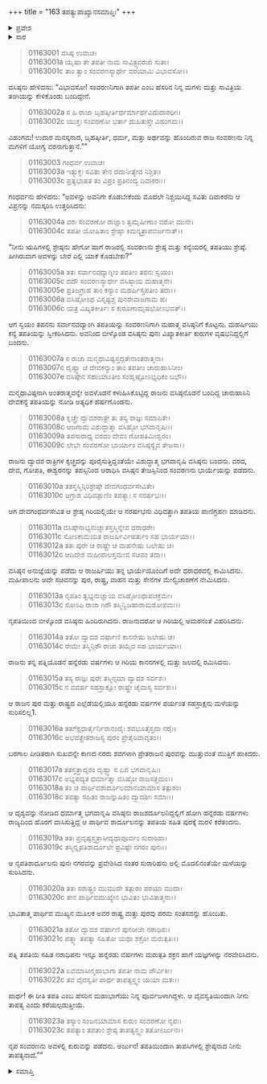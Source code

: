 +++
title = "163 ತಪತ್ಯುಪಾಖ್ಯಾನಸಮಾಪ್ತಿಃ"
+++

<details><summary>ಪ್ರವೇಶ</summary>


।।   ಓಂ ಓಂ ನಮೋ ನಾರಾಯಣಾಯ।।   ಶ್ರೀ ವೇದವ್ಯಾಸಾಯ ನಮಃ ।।

ಶ್ರೀ ಕೃಷ್ಣದ್ವೈಪಾಯನ ವೇದವ್ಯಾಸ ವಿರಚಿತ  

**ಶ್ರೀ ಮಹಾಭಾರತ**

**ಆದಿ ಪರ್ವ**

**ಚೈತ್ರರಥ ಪರ್ವ**

**ಅಧ್ಯಾಯ 163**

</details>


<details><summary>ಸಾರ</summary>

ಸಂವರಣ-ತಪತಿಯರ ವಿವಾಹ, ಹನ್ನೆರಡು ವರ್ಷಗಳು ಗಿರಿಯಲ್ಲಿ ವಿಹಾರ (1-13). ರಾಜನಿಲ್ಲದ ರಾಜ್ಯದಲ್ಲಿ ಬರಗಾಲ, ವಸಿಷ್ಠನು ತಪತಿಯೊಂದಿಗೆ ರಾಜನನ್ನು ಹಿಂದೆ ಕರೆದುಕೊಂಡು ಬಂದುದು (14-18). ಸಂವರಣನಲ್ಲಿ ಕುರುವಿನ ಜನನ (19-23).

</details>



> 01163001 ವಸಿಷ್ಠ ಉವಾಚ।  
01163001a ಯೈಷಾ ತೇ ತಪತೀ ನಾಮ ಸಾವಿತ್ರ್ಯವರಜಾ ಸುತಾ।  
01163001c ತಾಂ ತ್ವಾಂ ಸಂವರಣಸ್ಯಾರ್ಥೇ ವರಯಾಮಿ ವಿಭಾವಸೋ।।

ವಸಿಷ್ಠನು ಹೇಳಿದನು: “ವಿಭಾವಸೋ! ಸಂವರಣನಿಗಾಗಿ ತಪತೀ ಎಂಬ ಹೆಸರಿನ ನಿನ್ನ ಮಗಳು ಮತ್ತು ಸಾವಿತ್ರಿಯ ತಂಗಿಯನ್ನು ಕೇಳಿಕೊಂಡು ಬಂದಿದ್ದೇನೆ.

> 01163002a ಸ ಹಿ ರಾಜಾ ಬೃಹತ್ಕೀರ್ತಿರ್ಧರ್ಮಾರ್ಥವಿದುದಾರಧೀಃ।  
01163002c ಯುಕ್ತಃ ಸಂವರಣೋ ಭರ್ತಾ ದುಹಿತುಸ್ತೇ ವಿಹಂಗಮ।।

ವಿಹಂಗಮ! ಉದಾರ ಮನಸ್ಕನಾದ, ಬೃಹತ್ಕೀರ್ತಿ, ಧರ್ಮ, ಮತ್ತು ಅರ್ಥವನ್ನು ಹೊಂದಿರುವ ರಾಜ ಸಂವರಣನು ನಿನ್ನ ಮಗಳಿಗೆ ಯೋಗ್ಯ ವರನಾಗುತ್ತಾನೆ.””

> 01163003 ಗಂಧರ್ವ ಉವಾಚ।  
01163003a ಇತ್ಯುಕ್ತಃ ಸವಿತಾ ತೇನ ದದಾನೀತ್ಯೇವ ನಿಶ್ಚಿತಃ।  
01163003c ಪ್ರತ್ಯಭಾಷತ ತಂ ವಿಪ್ರಂ ಪ್ರತಿನಂದ್ಯ ದಿವಾಕರಃ।।

ಗಂಧರ್ವನು ಹೇಳಿದನು: “ಅವಳನ್ನು ಅವನಿಗೇ ಕೊಡಬೇಕೆಂದು ಮೊದಲೇ ನಿಶ್ಚಯಿಸಿದ್ದ ಸವಿತು ದಿವಾಕರನು ಆ ವಿಪ್ರನನ್ನು ನಮಸ್ಕರಿಸಿ ಉತ್ತರಿಸಿದನು:

> 01163004a ವರಃ ಸಂವರಣೋ ರಾಜ್ಞಾಂ ತ್ವಮೃಷೀಣಾಂ ವರೋ ಮುನೇ।  
01163004c ತಪತೀ ಯೋಷಿತಾಂ ಶ್ರೇಷ್ಠಾ ಕಿಮನ್ಯತ್ರಾಪವರ್ಜನಾತ್।।

“ನೀನು ಋಷಿಗಳಲ್ಲಿ ಶ್ರೇಷ್ಠನು ಹೇಗೋ ಹಾಗೆ ರಾಜರಲ್ಲಿ ಸಂವರಣನು ಶ್ರೇಷ್ಠ ಮತ್ತು ಕನ್ಯೆಯರಲ್ಲಿ ತಪತಿಯು ಶ್ರೇಷ್ಠೆ. ಹೀಗಿರುವಾಗ ಅವಳನ್ನು ಬೇರೆ ಎಲ್ಲಿ ಯಾಕೆ ಕೊಡಬೇಕು?”

> 01163005a ತತಃ ಸರ್ವಾನವದ್ಯಾಗ್ನೀಂ ತಪತೀಂ ತಪನಃ ಸ್ವಯಂ।   
01163005c ದದೌ ಸಂವರಣಸ್ಯಾರ್ಥೇ ವಸಿಷ್ಠಾಯ ಮಹಾತ್ಮನೇ।  
01163005e ಪ್ರತಿಜಗ್ರಾಹ ತಾಂ ಕನ್ಯಾಂ ಮಹರ್ಷಿಸ್ತಪತೀಂ ತದಾ।।  
01163006a ವಸಿಷ್ಠೋಽಥ ವಿಸೃಷ್ಟಶ್ಚ ಪುನರೇವಾಜಗಾಮ ಹ।  
01163006c ಯತ್ರ ವಿಖ್ಯತಕೀರ್ತಿಃ ಸ ಕುರೂಣಾಮೃಷಭೋಽಭವತ್।।

ಆಗ ಸ್ವಯಂ ತಪನನು ಸರ್ವಾನವದ್ಯಾಂಗಿ ತಪತಿಯನ್ನು ಸಂವರಣನಿಗಾಗಿ ಮಹಾತ್ಮ ವಸಿಷ್ಠನಿಗೆ ಕೊಟ್ಟನು. ಮಹರ್ಷಿಯು ಕನ್ಯೆ ತಪತಿಯನ್ನು ಸ್ವೀಕರಿಸಿದನು. ಅವನಿಂದ ಬೀಳ್ಕೊಂಡ ವಸಿಷ್ಠನು ಪುನಃ ವಿಖ್ಯಾತಕೀರ್ತಿ ಕುರುಗಳ ವೃಷಭನಿದ್ದಲ್ಲಿಗೆ ಬಂದನು.

> 01163007a ಸ ರಾಜಾ ಮನ್ಮಥಾವಿಷ್ಟಸ್ತದ್ಗತೇನಾಂತರಾತ್ಮನಾ।   
01163007c ದೃಷ್ಟ್ವಾ ಚ ದೇವಕನ್ಯಾಂ ತಾಂ ತಪತೀಂ ಚಾರುಹಾಸಿನೀಂ।  
01163007e ವಸಿಷ್ಠೇನ ಸಹಾಯಾಂತೀಂ ಸಂಹೃಷ್ಟೋಽಭ್ಯಧಿಕಂ ಬಭೌ।।

ಮನ್ಮಥಾವಿಷ್ಠನಾಗಿ ಅಂತರಾತ್ಮವನ್ನೇ ಅವಳೊಡನೆ ಕಳುಹಿಸಿಕೊಟ್ಟಿದ್ದ ರಾಜನು ವಸಿಷ್ಠನೊಡನೆ ಬಂದಿದ್ದ ಚಾರುಹಾಸಿನಿ ದೇವಕನ್ಯೆ ತಪತಿಯನ್ನು ನೋಡಿ ಅತ್ಯಧಿಕ ಹರ್ಷಗೊಂಡನು.

> 01163008a ಕೃಚ್ಛ್ರೇ ದ್ವಾದಶರಾತ್ರೇ ತು ತಸ್ಯ ರಾಜ್ಞಃ ಸಮಾಪಿತೇ।   
01163008c ಆಜಗಾಮ ವಿಶುದ್ಧಾತ್ಮಾ ವಸಿಷ್ಠೋ ಭಗವಾನೃಷಿಃ।।  
01163009a ತಪಸಾರಾಧ್ಯ ವರದಂ ದೇವಂ ಗೋಪತಿಮೀಶ್ವರಂ।  
01163009c ಲೇಭೇ ಸಂವರಣೋ ಭಾರ್ಯಾಂ ವಸಿಷ್ಠಸ್ಯೈವ ತೇಜಸಾ।।

ರಾಜನು ದ್ವಾದಶ ರಾತ್ರಿಗಳ ಕೃಚ್ಛ್ರವನ್ನು ಪೂರೈಸುತ್ತಿದ್ದಂತೆಯೇ ವಿಶುದ್ಧಾತ್ಮ ಭಗವಾನೃಷಿ ವಸಿಷ್ಠನು ಬಂದನು. ವರದ, ದೇವ, ಗೋಪತಿ, ಈಶ್ವರನನ್ನು ತಪಸ್ಸಿನಿಂದ ಆರಾಧಿಸಿ ವಸಿಷ್ಠನ ತೇಜಸ್ಸಿನಿಂದ ಸಂವರಣನು ಭಾರ್ಯೆಯನ್ನು ಪಡೆದನು.

> 01163010a ತತಸ್ತಸ್ಮಿನ್ಗಿರಿಶ್ರೇಷ್ಠೇ ದೇವಗಂಧರ್ವಸೇವಿತೇ।  
01163010c ಜಗ್ರಾಹ ವಿಧಿವತ್ಪಾಣಿಂ ತಪತ್ಯಾಃ ಸ ನರರ್ಷಭಃ।।

ಆಗ ದೇವಗಂಧರ್ವಸೇವಿತ ಆ ಶ್ರೇಷ್ಠ ಗಿರಿಯಲ್ಲಿಯೇ ಆ ನರರ್ಷಭನು ವಿಧಿವತ್ತಾಗಿ ತಪತಿಯ ಪಾಣಿಗ್ರಹಣ ಮಾಡಿದನು.

> 01163011a ವಸಿಷ್ಠೇನಾಭ್ಯನುಜ್ಞಾತಸ್ತಸ್ಮಿನ್ನೇವ ಧರಾಧರೇ।  
01163011c ಸೋಽಕಾಮಯತ ರಾಜರ್ಷಿರ್ವಿಹರ್ತುಂ ಸಹ ಭಾರ್ಯಯಾ।।  
01163012a ತತಃ ಪುರೇ ಚ ರಾಷ್ಟ್ರೇ ಚ ವಾಹನೇಷು ಬಲೇಷು ಚ।  
01163012c ಆದಿದೇಶ ಮಹೀಪಾಲಸ್ತಮೇವ ಸಚಿವಂ ತದಾ।।

ವಸಿಷ್ಠನ ಅನುಜ್ಞೆಯನ್ನು ಪಡೆದು ಆ ರಾಜರ್ಷಿಯು ತನ್ನ ಭಾರ್ಯೆಯೊಂದಿಗೆ ಅದೇ ಧರಾಧರದಲ್ಲಿ ಕಾಮಿಸಿದನು. ಮಹೀಪಾಲನು ಅದೇ ಸಚಿವನನ್ನು ಪುರ, ರಾಷ್ಟ್ರ, ವಾಹನ ಮತ್ತು ಸೇನೆಗಳ ಮೇಲ್ವಿಚಾರಣೆಗೆ ನೇಮಿಸಿದನು.

> 01163013a ನೃಪತಿಂ ತ್ವಭ್ಯನುಜ್ಞಾಯ ವಸಿಷ್ಠೋಽಥಾಪಚಕ್ರಮೇ।  
01163013c ಸೋಽಪಿ ರಾಜಾ ಗಿರೌ ತಸ್ಮಿನ್ವಿಜಹಾರಾಮರೋಪಮಃ।।

ನೃಪತಿಯಿಂದ ಬೀಳ್ಕೊಂಡ ವಸಿಷ್ಠನು ಹಿಂದಿರುಗಿದನು. ರಾಜನಾದರೋ ಆ ಗಿರಿಯಲ್ಲಿ ಅಮರನಂತೆ ವಿಹರಿಸಿದನು.

> 01163014a ತತೋ ದ್ವಾದಶ ವರ್ಷಾಣಿ ಕಾನನೇಷು ಜಲೇಷು ಚ।  
01163014c ರೇಮೇ ತಸ್ಮಿನ್ಗಿರೌ ರಾಜಾ ತಯೈವ ಸಹ ಭಾರ್ಯಯಾ।।

ರಾಜನು ತನ್ನ ಪತ್ನಿಯೊಡನೆ ಹನ್ನೆರಡು ವರ್ಷಗಳು ಆ ಗಿರಿಯ ಕಾನನಗಳಲ್ಲಿ ಮತ್ತು ಜಲದಲ್ಲಿ ರಮಿಸಿದನು.

> 01163015a ತಸ್ಯ ರಾಜ್ಞಃ ಪುರೇ ತಸ್ಮಿನ್ಸಮಾ ದ್ವಾದಶ ಸರ್ವಶಃ।  
01163015c ನ ವವರ್ಷ ಸಹಸ್ರಾಕ್ಷೋ ರಾಷ್ಟ್ರೇ ಚೈವಾಸ್ಯ ಸರ್ವಶಃ।।

ಆ ರಾಜನ ಪುರ ಮತ್ತು ರಾಷ್ಟ್ರದ ಎಲ್ಲೆಡೆಯಲ್ಲಿಯೂ ಹನ್ನೆರಡು ವರ್ಷಗಳ ಪರ್ಯಂತ ಸಹಸ್ರಾಕ್ಷನು ಮಳೆಯನ್ನು ಸುರಿಸಲಿಲ್ಲ1.

> 01163016a ತತ್ಕ್ಷುಧಾರ್ತೈರ್ನಿರಾನಂದೈಃ ಶವಭೂತೈಸ್ತದಾ ನರೈಃ।  
01163016c ಅಭವತ್ಪ್ರೇತರಾಜಸ್ಯ ಪುರಂ ಪ್ರೇತೈರಿವಾವೃತಂ।।

ಬರಗಾಲ ಪೀಡಿತರಾಗಿ ಸುಖವನ್ನೇ ಕಾಣದ ನರರು ಶವಗಳಾಗಿ ಪ್ರೇತರಾಜನ ಪುರವನ್ನು ಮುತ್ತುವಂತೆ ಮುತ್ತಿಗೆ ಹಾಕಿದರು.

> 01163017a ತತಸ್ತತ್ತಾದೃಶಂ ದೃಷ್ಟ್ವಾ ಸ ಏವ ಭಗವಾನೃಷಿಃ।   
01163017c ಅಭ್ಯಪದ್ಯತ ಧರ್ಮಾತ್ಮಾ ವಸಿಷ್ಠೋ ರಾಜಸತ್ತಮಂ।।  
01163018a ತಂ ಚ ಪಾರ್ಥಿವಶಾರ್ದೂಲಮಾನಯಾಮಾಸ ತತ್ಪುರಂ।  
01163018c ತಪತ್ಯಾ ಸಹಿತಂ ರಾಜನ್ನುಷಿತಂ ದ್ವಾದಶೀಃ ಸಮಾಃ।।

ಆ ದೃಶ್ಯವನ್ನು ನೋಡಿದ ಧರ್ಮಾತ್ಮ ಭಗವಾನೃಷಿ ವಸಿಷ್ಠನು ರಾಜಶರ್ದೂಲನಿದ್ದಲ್ಲಿಗೆ ಹೋಗಿ ಹನ್ನೆರಡು ವರ್ಷಗಳು ರಾಜ್ಯದಿಂದ ಹೊರಗೆ ವಾಸಿಸುತ್ತಿದ್ದ ಆ ಪಾರ್ಥಿವ ಶಾರ್ದೂಲನನ್ನು ತಪತಿಯ ಸಹಿತ ಪುರಕ್ಕೆ ಮರಳಿ ಕರೆತಂದನು.

> 01163019a ತತಃ ಪ್ರವೃಷ್ಟಸ್ತತ್ರಾಸೀದ್ಯಥಾಪೂರ್ವಂ ಸುರಾರಿಹಾ।  
01163019c ತಸ್ಮಿನ್ನೃಪತಿಶಾರ್ದೂಲೇ ಪ್ರವಿಷ್ಟೇ ನಗರಂ ಪುನಃ।।

ಆ ನೃಪತಿಶಾರ್ದೂಲನು ಪುನಃ ನಗರವನ್ನು ಪ್ರವೇಶಿಸಿದ ನಂತರ ಸುರಾರಿಹನು ಅಲ್ಲಿ ಮೊದಲಿನಂತೆಯೇ ಮಳೆಯನ್ನು ಸುರಿಸಿದನು.

> 01163020a ತತಃ ಸರಾಷ್ಟ್ರಂ ಮುಮುದೇ ತತ್ಪುರಂ ಪರಯಾ ಮುದಾ।   
01163020c ತೇನ ಪಾರ್ಥಿವಮುಖ್ಯೇನ ಭಾವಿತಂ ಭಾವಿತಾತ್ಮನಾ।।

ಭಾವಿತಾತ್ಮ ಪಾರ್ಥಿವ ಮುಖ್ಯನ ಮೂಲಕ ಅವರ ರಾಷ್ಟ್ರ ಮತ್ತು ಪುರವು ಪರಮ ಸಂತಸವನ್ನು ಹೊಂದಿತು.

> 01163021a ತತೋ ದ್ವಾದಶ ವರ್ಷಾಣಿ ಪುನರೀಜೇ ನರಾಧಿಪಃ।  
01163021c ಪತ್ನ್ಯಾ ತಪತ್ಯಾ ಸಹಿತೋ ಯಥಾ ಶಕ್ರೋ ಮರುತ್ಪತಿಃ।।

ಪತ್ನಿ ತಪತಿಯ ಸಹಿತ ನರಾಧಿಪನು ಇನ್ನೂ ಹನ್ನೆರಡು ವರ್ಷಗಳು ಮರುತ್ಪತಿ ಶಕ್ರನ ಹಾಗೆ ಯಜ್ಞಗಳನ್ನು ನೆರವೇರಿಸಿದನು.

> 01163022a ಏವಮಾಸೀನ್ಮಹಾಭಾಗಾ ತಪತೀ ನಾಮ ಪೌರ್ವಿಕೀ।  
01163022c ತವ ವೈವಸ್ವತೀ ಪಾರ್ಥ ತಾಪತ್ಯಸ್ತ್ವಂ ಯಯಾ ಮತಃ।।

ಪಾರ್ಥ! ಈ ರೀತಿ ತಪತಿ ಎಂಬ ಹೆಸರಿನ ಮಹಾಭಾಗೆಯು ನಿನ್ನ ಪೂರ್ವಜಳಾಗಿದ್ದಳು. ಆ ವೈವಸ್ವತಿಯಿಂದಾಗಿ ನೀನು ತಾಪತ್ಯ ಎಂದು ಕರೆಯಲ್ಪಡುತ್ತೀಯೆ.

> 01163023a ತಸ್ಯಾಂ ಸಂಜನಯಾಮಾಸ ಕುರುಂ ಸಂವರಣೋ ನೃಪಃ।  
01163023c ತಪತ್ಯಾಂ ತಪತಾಂ ಶ್ರೇಷ್ಠ ತಾಪತ್ಯಸ್ತ್ವಂ ತತೋಽರ್ಜುನ।।

ನೃಪ ಸಂವರಣನು ಅವಳಲ್ಲಿ ಕುರುವನ್ನು ಪಡೆದನು. ಅರ್ಜುನ! ತಪತಿಯಿಂದಾಗಿ ತಾಪಸಿಗಳಲ್ಲಿ ಶ್ರೇಷ್ಠನಾದ ನೀನು ತಾಪತ್ಯನಾದೆ.””
<details><summary>ಸಮಾಪ್ತಿ</summary>



ಇತಿ ಶ್ರೀ ಮಹಾಭಾರತೇ ಆದಿಪರ್ವಣಿ ಚೈತ್ರರಥಪರ್ವಣಿ ತಪತ್ಯುಪಾಖ್ಯಾನಸಮಾಪ್ತೇ ದೈಪಂಚಾರಿಂಶದಧಿಕಶತತಮೋಽಧ್ಯಾಯ:।।  
ಇದು ಶ್ರೀ ಮಹಾಭಾರತದಲ್ಲಿ ಆದಿಪರ್ವದಲ್ಲಿ ಚೈತ್ರಪರ್ವದಲ್ಲಿ ತಪತ್ಯುಪಾಖ್ಯಾನಸಮಾಪ್ತಿಯಲ್ಲಿ ನೂರಾಅರವತ್ತ್ಮೂರನೆಯ ಅಧ್ಯಾಯವು.




</details>

